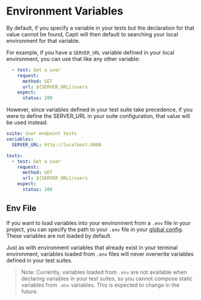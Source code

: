# Environment Variables

By default, if you specify a variable in your tests but the declaration for that value cannot be found, Capti will then default to searching your local environment for that variable.

For example, if you have a `SERVER_URL` variable defined in your local environment, you can use that like any other variable:

```yaml
  - test: Get a user
    request:
      method: GET
      url: ${SERVER_URL}/users
    expect:
      status: 200
```

However, since variables defined in your test suite take precedence, if you were to define the SERVER_URL in your suite configuration, that value will be used instead.

```yaml
suite: User endpoint tests
variables:
  SERVER_URL: http://localhost:4000

tests:
  - test: Get a user
    request:
      method: GET
      url: ${SERVER_URL}/users
    expect:
      status: 200
```

## Env File

If you want to load variables into your environment from a `.env` file in your project, you can specify the path to your `.env` file in your [global config](../configuration/config.md). These variables are not loaded by default.

Just as with environment variables that already exist in your terminal environment, variables loaded from `.env` files will never overwrite variables defined in your test suites.

> Note: Currently, variables loaded from `.env` are not available when declaring variables in your test suites, so you cannot compose static variables from `.env` variables. This is expected to change in the future.
